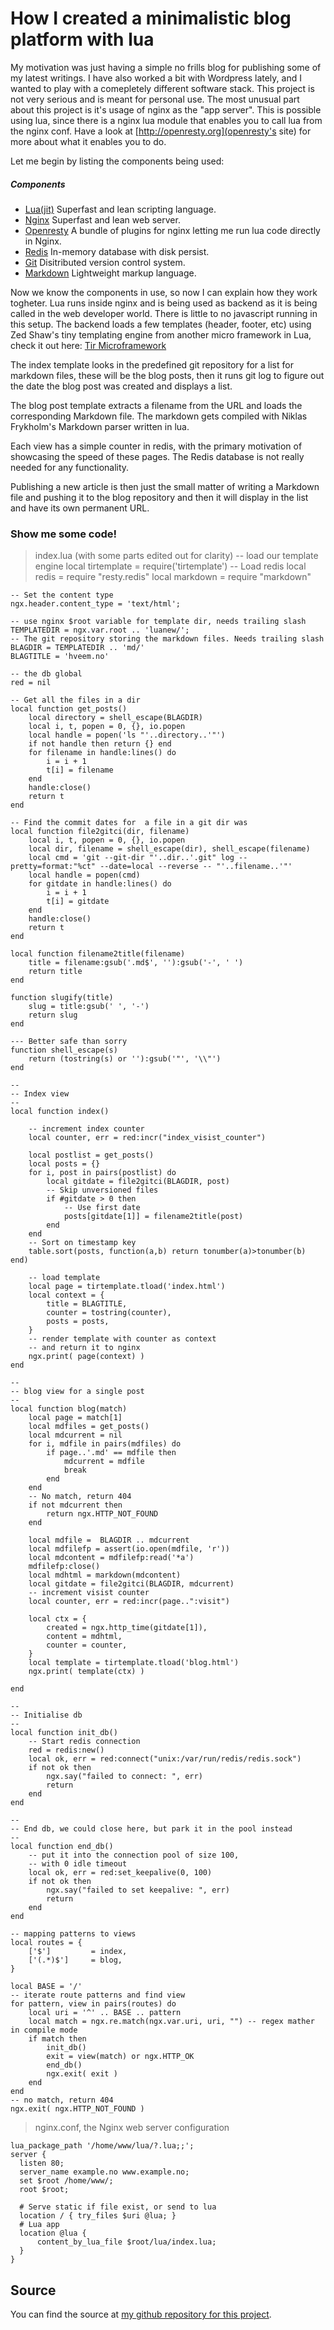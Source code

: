 How I created a minimalistic blog platform with lua
======

My motivation was just having a simple no frills blog for publishing some of my latest writings. I have also worked a bit with Wordpress lately, and I wanted to play with a comepletely different software stack. This project is not very serious and is meant for personal use.
The most unusual part about this project is it's usage of nginx as the "app server". This is possible using lua, since there is a nginx lua module that enables you to call lua from the nginx conf. Have a look at [http://openresty.org](openresty's site) for more about what it enables you to do.

Let me begin by listing the components being used:

##### Components

-  [Lua(jit)](http://luajit.org/luajit.html) Superfast and lean scripting language.
-  [Nginx](http://nginx.org/) Superfast and lean web server.
-  [Openresty](http://openresty.org/) A bundle of plugins for nginx letting me run lua code directly in Nginx. 
-  [Redis](http://redis.io/) In-memory database with disk persist. 
-  [Git](http://git-scm.com/) Disitributed version control system.
-  [Markdown](http://en.wikipedia.org/wiki/Markdown) Lightweight markup language.


Now we know the components in use, so now I can explain how they work togheter. Lua runs inside nginx and is being used as backend as it is being called in the web developer world. There is little to no javascript running in this setup. The backend loads a few templates (header, footer, etc) using Zed Shaw's tiny templating engine from another micro framework in Lua, check it out here: [Tir Microframework](http://sheddingbikes.com/posts/1289384533.html)

The index template looks in the predefined git repository for a list for markdown files, these will be the blog posts, then it runs git log to figure out the date the blog post was created and displays a list.

The blog post template extracts a filename from the URL and loads the corresponding Markdown file. The markdown gets compiled with Niklas Frykholm's Markdown parser written in lua.

Each view has a simple counter in redis, with the primary motivation of showcasing the speed of these pages. The Redis database is not really needed for any functionality.

Publishing a new article is then just the small matter of writing a Markdown file and pushing it to the blog repository and then it will display in the list and have its own permanent URL.

### Show me some code!

> index.lua (with some parts edited out for clarity)
    -- load our template engine
    local tirtemplate = require('tirtemplate')
    -- Load redis
    local redis = require "resty.redis"
    local markdown = require "markdown"

    -- Set the content type
    ngx.header.content_type = 'text/html';

    -- use nginx $root variable for template dir, needs trailing slash
    TEMPLATEDIR = ngx.var.root .. 'luanew/';
    -- The git repository storing the markdown files. Needs trailing slash
    BLAGDIR = TEMPLATEDIR .. 'md/'
    BLAGTITLE = 'hveem.no'

    -- the db global
    red = nil

    -- Get all the files in a dir
    local function get_posts()
        local directory = shell_escape(BLAGDIR)
        local i, t, popen = 0, {}, io.popen
        local handle = popen('ls "'..directory..'"')
        if not handle then return {} end
        for filename in handle:lines() do
            i = i + 1
            t[i] = filename
        end
        handle:close()
        return t
    end

    -- Find the commit dates for  a file in a git dir was
    local function file2gitci(dir, filename)
        local i, t, popen = 0, {}, io.popen
        local dir, filename = shell_escape(dir), shell_escape(filename)
        local cmd = 'git --git-dir "'..dir..'.git" log --pretty=format:"%ct" --date=local --reverse -- "'..filename..'"'
        local handle = popen(cmd)
        for gitdate in handle:lines() do
            i = i + 1
            t[i] = gitdate
        end
        handle:close()
        return t
    end

    local function filename2title(filename)
        title = filename:gsub('.md$', ''):gsub('-', ' ')
        return title
    end

    function slugify(title)
        slug = title:gsub(' ', '-')
        return slug
    end

    --- Better safe than sorry
    function shell_escape(s)
        return (tostring(s) or ''):gsub('"', '\\"')
    end

    -- 
    -- Index view
    --
    local function index()
        
        -- increment index counter
        local counter, err = red:incr("index_visist_counter")

        local postlist = get_posts()
        local posts = {}
        for i, post in pairs(postlist) do
            local gitdate = file2gitci(BLAGDIR, post)
            -- Skip unversioned files
            if #gitdate > 0 then 
                -- Use first date
                posts[gitdate[1]] = filename2title(post)
            end
        end
        -- Sort on timestamp key
        table.sort(posts, function(a,b) return tonumber(a)>tonumber(b) end)

        -- load template
        local page = tirtemplate.tload('index.html')
        local context = {
            title = BLAGTITLE, 
            counter = tostring(counter),
            posts = posts,
        }
        -- render template with counter as context
        -- and return it to nginx
        ngx.print( page(context) )
    end

    --
    -- blog view for a single post
    --
    local function blog(match)
        local page = match[1] 
        local mdfiles = get_posts()
        local mdcurrent = nil
        for i, mdfile in pairs(mdfiles) do
            if page..'.md' == mdfile then
                mdcurrent = mdfile
                break
            end
        end
        -- No match, return 404
        if not mdcurrent then
            return ngx.HTTP_NOT_FOUND
        end
        
        local mdfile =  BLAGDIR .. mdcurrent
        local mdfilefp = assert(io.open(mdfile, 'r'))
        local mdcontent = mdfilefp:read('*a')
        mdfilefp:close()
        local mdhtml = markdown(mdcontent) 
        local gitdate = file2gitci(BLAGDIR, mdcurrent)
        -- increment visist counter
        local counter, err = red:incr(page..":visit")

        local ctx = {
            created = ngx.http_time(gitdate[1]),
            content = mdhtml,
            counter = counter,
        } 
        local template = tirtemplate.tload('blog.html')
        ngx.print( template(ctx) )

    end

    -- 
    -- Initialise db
    --
    local function init_db()
        -- Start redis connection
        red = redis:new()
        local ok, err = red:connect("unix:/var/run/redis/redis.sock")
        if not ok then
            ngx.say("failed to connect: ", err)
            return
        end
    end

    --
    -- End db, we could close here, but park it in the pool instead
    --
    local function end_db()
        -- put it into the connection pool of size 100,
        -- with 0 idle timeout
        local ok, err = red:set_keepalive(0, 100)
        if not ok then
            ngx.say("failed to set keepalive: ", err)
            return
        end
    end

    -- mapping patterns to views
    local routes = {
        ['$']         = index,
        ['(.*)$']     = blog,
    }

    local BASE = '/'
    -- iterate route patterns and find view
    for pattern, view in pairs(routes) do
        local uri = '^' .. BASE .. pattern
        local match = ngx.re.match(ngx.var.uri, uri, "") -- regex mather in compile mode
        if match then
            init_db()
            exit = view(match) or ngx.HTTP_OK
            end_db()
            ngx.exit( exit )
        end
    end
    -- no match, return 404
    ngx.exit( ngx.HTTP_NOT_FOUND )

> nginx.conf, the Nginx web server configuration

    lua_package_path '/home/www/lua/?.lua;;';
    server {
      listen 80;
      server_name example.no www.example.no;
      set $root /home/www/;
      root $root;

      # Serve static if file exist, or send to lua
      location / { try_files $uri @lua; }
      # Lua app
      location @lua {
          content_by_lua_file $root/lua/index.lua;
      }
    }              

## Source
You can find the source at [my github repository for this project](https://github.com/torhve/LuaWeb).



